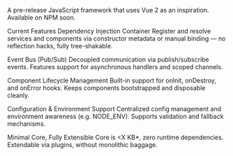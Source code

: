 A pre-release JavaScript framework that uses Vue 2 as an inspiration. Available on NPM soon.

Current Features
Dependency Injection Container
Register and resolve services and components via constructor metadata or manual binding — no reflection hacks, fully tree-shakable.

Event Bus (Pub/Sub)
Decoupled communication via publish/subscribe events. Features support for asynchronous handlers and scoped channels.

Component Lifecycle Management
Built-in support for onInit, onDestroy, and onError hooks. Keeps components bootstrapped and disposable cleanly.

Configuration & Environment Support
Centralized config management and environment awareness (e.g. NODE_ENV). Supports validation and fallback mechanisms.

Minimal Core, Fully Extensible
Core is <X KB*, zero runtime dependencies. Extendable via plugins, without monolithic baggage.
